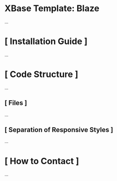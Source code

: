 # XBase Template: Blaze

...

# [ Installation Guide ]

...

# [ Code Structure ]

...

## [ Files ]

...

## [ Separation of Responsive Styles ]

...

# [ How to Contact ]

...

